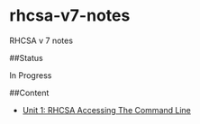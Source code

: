 # rhcsa-v7-notes
RHCSA v 7 notes 

##Status

In Progress

##Content
* [Unit 1: RHCSA Accessing The Command Line ](./unit-1-rhcsa-accessing-the-command-line.md)
